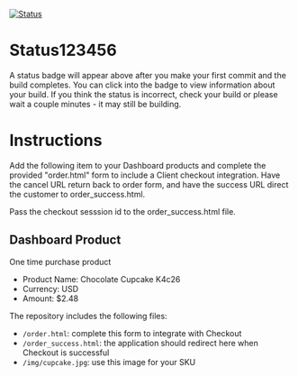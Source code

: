 [![Status](https://img.shields.io/badge/status-BUILDING%20COMMIT:%20c4944677eea434c993778857cb383a8aed53ca59-yellow.svg)](https://github.com/raysaavedra-work/bakery_scaffold_iMCMcQBLNFOzbmUf/commit/c4944677eea434c993778857cb383a8aed53ca59)












# Status123456

A status badge will appear above after you make your first commit and the build completes. You can click into the badge to view information about your build. If you think the status is incorrect, check your build or please wait a couple minutes - it may still be building.

# Instructions

Add the following item to your Dashboard products and complete the provided "order.html" form to include a Client checkout integration. Have the cancel URL return back to order form, and have the success URL direct the customer to order_success.html.

Pass the checkout sesssion id to the order_success.html file.

## Dashboard Product
One time purchase product
* Product Name: Chocolate Cupcake K4c26
* Currency: USD
* Amount: $2.48

The repository includes the following files:
* `/order.html`: complete this form to integrate with Checkout
* `/order_success.html`: the application should redirect here when Checkout is successful
* `/img/cupcake.jpg`: use this image for your SKU

